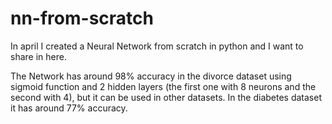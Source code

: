 # nn-from-scratch
In april I created a Neural Network from scratch in python and I want to share in here.

The Network has around 98% accuracy in the divorce dataset using sigmoid function and 2 hidden layers (the first one with 8 neurons and the second with 4), but it can be used in other datasets.
In the diabetes dataset it has around 77% accuracy.

